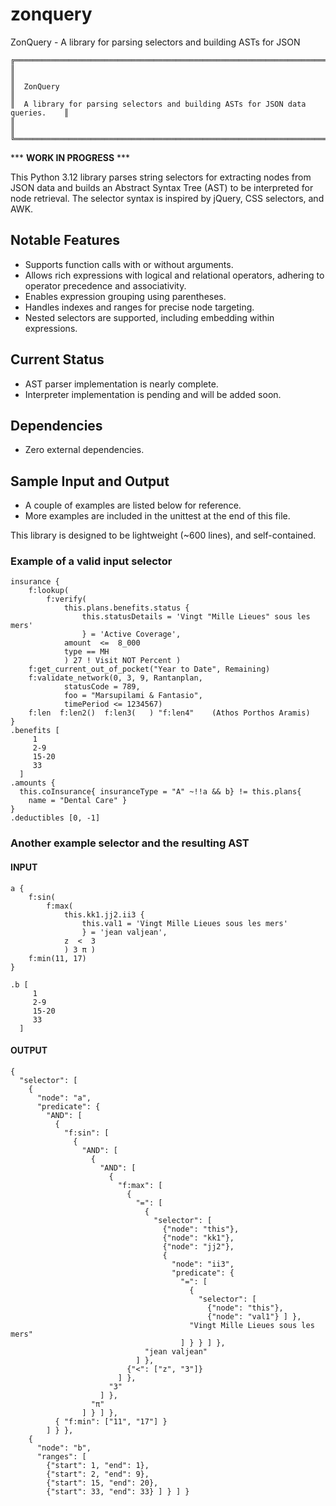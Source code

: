 # zonquery
ZonQuery - A library for parsing selectors and building ASTs for JSON

```
╔══════════════════════════════════════════════════════════════════════════════╗
║                                                                              ║
║  ZonQuery                                                                    ║
║  A library for parsing selectors and building ASTs for JSON data queries.    ║
║                                                                              ║
╚══════════════════════════════════════════════════════════════════════════════╝
```
*** __WORK IN PROGRESS__ ***

This Python 3.12 library parses string selectors for extracting nodes from JSON
data and builds an Abstract Syntax Tree (AST) to be interpreted for node retrieval. 
The selector syntax is inspired by jQuery, CSS selectors, and AWK.

## Notable Features
- Supports function calls with or without arguments.
- Allows rich expressions with logical and relational operators, 
  adhering to operator precedence and associativity.
- Enables expression grouping using parentheses.
- Handles indexes and ranges for precise node targeting.
- Nested selectors are supported, including embedding within expressions.

## Current Status
- AST parser implementation is nearly complete.
- Interpreter implementation is pending and will be added soon.

## Dependencies
- Zero external dependencies.

## Sample Input and Output
- A couple of examples are listed below for reference.
- More examples are included in the unittest at the end of this file.

This library is designed to be lightweight (~600 lines), and self-contained.

### Example of a valid input selector
```
insurance {
    f:lookup(
        f:verify(
            this.plans.benefits.status {
                this.statusDetails = 'Vingt "Mille Lieues" sous les mers'
                } = 'Active Coverage',
            amount  <=  8_000
            type == MH
            ) 27 ! Visit NOT Percent )
    f:get_current_out_of_pocket("Year to Date", Remaining)
    f:validate_network(0, 3, 9, Rantanplan, 
            statusCode = 789, 
            foo = "Marsupilami & Fantasio",
            timePeriod <= 1234567)
    f:len  f:len2()  f:len3(   ) "f:len4"    (Athos Porthos Aramis)
}
.benefits [
     1
     2-9
     15-20
     33
  ]
.amounts {
  this.coInsurance{ insuranceType = "A" ~!!a && b} != this.plans{ 
    name = "Dental Care" }
}
.deductibles [0, -1]
```

### Another example selector and the resulting AST

#### INPUT
```
a {
    f:sin(
        f:max(
            this.kk1.jj2.ii3 {
                this.val1 = 'Vingt Mille Lieues sous les mers'
                } = 'jean valjean',
            z  <  3
            ) 3 π )
    f:min(11, 17)
}

.b [
     1
     2-9
     15-20
     33
  ]
```

#### OUTPUT
```
{
  "selector": [
    {
      "node": "a",
      "predicate": {
        "AND": [
          {
            "f:sin": [
              {
                "AND": [
                  {
                    "AND": [
                      {
                        "f:max": [
                          {
                            "=": [
                              {
                                "selector": [
                                  {"node": "this"},
                                  {"node": "kk1"},
                                  {"node": "jj2"},
                                  {
                                    "node": "ii3",
                                    "predicate": {
                                      "=": [
                                        {
                                          "selector": [
                                            {"node": "this"},
                                            {"node": "val1"} ] },
                                        "Vingt Mille Lieues sous les mers"
                                      ] } } ] },
                              "jean valjean"
                            ] },
                          {"<": ["z", "3"]}
                        ] },
                      "3"
                    ] },
                  "π"
                ] } ] },
          { "f:min": ["11", "17"] }
        ] } },
    {
      "node": "b",
      "ranges": [
        {"start": 1, "end": 1},
        {"start": 2, "end": 9},
        {"start": 15, "end": 20},
        {"start": 33, "end": 33} ] } ] }
```
